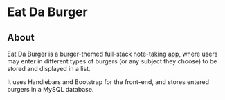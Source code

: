 # Eat Da Burger

## About
Eat Da Burger is a burger-themed full-stack note-taking app, where users may enter in different types of burgers (or any subject they choose) to be stored and displayed in a list.

It uses Handlebars and Bootstrap for the front-end, and stores entered burgers in a MySQL database.
